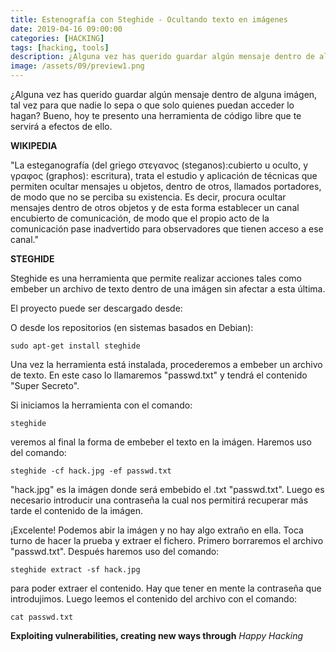 ```yaml
---
title: Estenografía con Steghide - Ocultando texto en imágenes
date: 2019-04-16 09:00:00 
categories: [HACKING]
tags: [hacking, tools]
description: ¿Alguna vez has querido guardar algún mensaje dentro de alguna imágen, tal vez para que nadie lo sepa o que solo quienes puedan acceder lo hagan?
image: /assets/09/preview1.png
---
```


¿Alguna vez has querido guardar algún mensaje dentro de alguna imágen, tal vez para que nadie lo sepa o que solo quienes puedan acceder lo hagan? Bueno, hoy te presento una herramienta de código libre que te servirá a efectos de ello.

**WIKIPEDIA**

"La esteganografía (del griego στεγανος (steganos):cubierto u oculto, y γραφος (graphos): escritura), trata el estudio y aplicación de técnicas que permiten ocultar mensajes u objetos, dentro de otros, llamados portadores, de modo que no se perciba su existencia. Es decir, procura ocultar mensajes dentro de otros objetos y de esta forma establecer un canal encubierto de comunicación, de modo que el propio acto de la comunicación pase inadvertido para observadores que tienen acceso a ese canal."

**STEGHIDE**

Steghide es una herramienta que permite realizar acciones tales como embeber un archivo de texto dentro de una imágen sin afectar a esta última.

El proyecto puede ser descargado desde: 

O desde los repositorios (en sistemas basados en Debian):

    sudo apt-get install steghide


Una vez la herramienta está instalada, procederemos a embeber un archivo de texto. En este caso lo llamaremos "passwd.txt" y tendrá el contenido "Super Secreto".


Si iniciamos la herramienta con el comando:

    steghide

veremos al final la forma de embeber el texto en la imágen. Haremos uso del comando:

    steghide -cf hack.jpg -ef passwd.txt

"hack.jpg" es la imágen donde será embebido el .txt "passwd.txt". Luego es necesario introducir una contraseña la cual nos permitirá recuperar más tarde el contenido de la imágen.


¡Excelente! Podemos abir la imágen y no hay algo extraño en ella. Toca turno de hacer la prueba y extraer el fichero. Primero borraremos el archivo "passwd.txt". Después haremos uso del comando:

    steghide extract -sf hack.jpg

para poder extraer el contenido. Hay que tener en mente la contraseña que introdujimos. Luego leemos el contenido del archivo con el comando:

    cat passwd.txt

__Exploiting vulnerabilities, creating new ways through__ _Happy Hacking_
